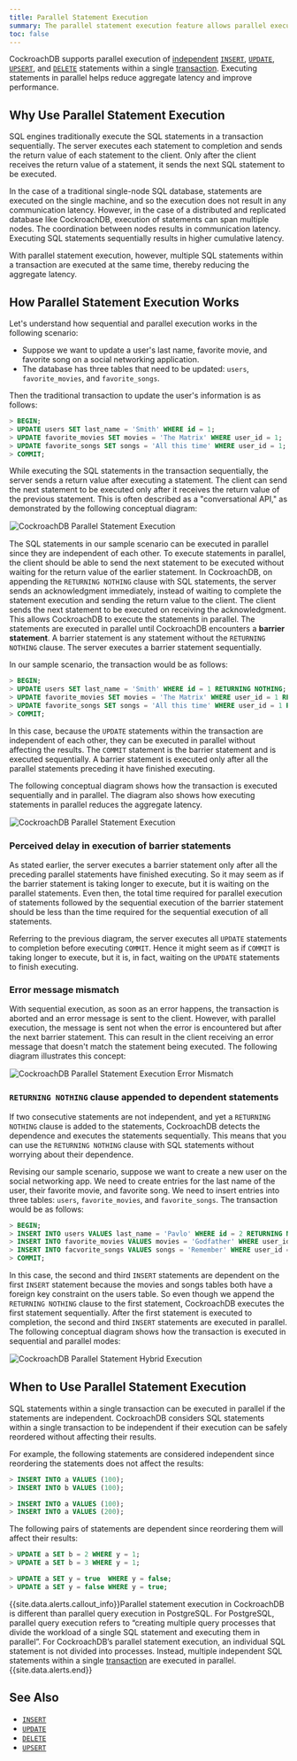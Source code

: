 ```yaml
---
title: Parallel Statement Execution
summary: The parallel statement execution feature allows parallel execution of multiple independent SQL statements within a transaction.
toc: false
---
```


CockroachDB supports parallel execution of [independent](parallel-statement-execution.html#when-to-use-parallel-statement-execution) [`INSERT`](insert.html), [`UPDATE`](update.html), [`UPSERT`](upsert.html), and [`DELETE`](delete.html) statements within a single [transaction](transactions.html). Executing statements in parallel helps reduce aggregate latency and improve performance. 

<div id="toc"></div>

## Why Use Parallel Statement Execution

SQL engines traditionally execute the SQL statements in a transaction sequentially. The server executes each statement to completion and sends the return value of each statement to the client. Only after the client receives the return value of a statement, it sends the next SQL statement to be executed. 

In the case of a traditional single-node SQL database, statements are executed on the single machine, and so the execution does not result in any communication latency. However, in the case of a distributed and replicated database like CockroachDB, execution of statements can span multiple nodes. The coordination between nodes results in communication latency. Executing SQL statements sequentially results in higher cumulative latency.

With parallel statement execution, however, multiple SQL statements within a transaction are executed at the same time, thereby reducing the aggregate latency. 

## How Parallel Statement Execution Works

Let's understand how sequential and parallel execution works in the following scenario:


- Suppose we want to update a user's last name, favorite movie, and favorite song on a social networking application.
- The database has three tables that need to be updated: `users`, `favorite_movies`, and `favorite_songs`.

Then the traditional transaction to update the user's information is as follows:

~~~ sql
> BEGIN;
> UPDATE users SET last_name = 'Smith' WHERE id = 1;
> UPDATE favorite_movies SET movies = 'The Matrix' WHERE user_id = 1;
> UPDATE favorite_songs SET songs = 'All this time' WHERE user_id = 1;
> COMMIT;
~~~

While executing the SQL statements in the transaction sequentially, the server sends a return value after executing a statement. The client can send the next statement to be executed only after it receives the return value of the previous statement. This is often described as a "conversational API," as demonstrated by the following conceptual diagram:

<img src="{{ 'images/v2.1/Sequential_Statement_Execution.png' | relative_url }}" alt="CockroachDB Parallel Statement Execution" style="border:1px solid #eee;max-width:100%" />

The SQL statements in our sample scenario can be executed in parallel since they are independent of each other. To execute statements in parallel, the client should be able to send the next statement to be executed without waiting for the return value of the earlier statement. In CockroachDB, on appending the `RETURNING NOTHING` clause with SQL statements,  the server sends an acknowledgment immediately, instead of waiting to complete the statement execution and sending the return value to the client. The client sends the next statement to be executed on receiving the acknowledgment. This allows CockroachDB to execute the statements in parallel. The statements are executed in parallel until CockroachDB encounters a **barrier statement**. A barrier statement is any statement without the `RETURNING NOTHING` clause. The server executes a barrier statement sequentially.

In our sample scenario, the transaction would be as follows:

~~~ sql
> BEGIN;
> UPDATE users SET last_name = 'Smith' WHERE id = 1 RETURNING NOTHING;
> UPDATE favorite_movies SET movies = 'The Matrix' WHERE user_id = 1 RETURNING NOTHING;
> UPDATE favorite_songs SET songs = 'All this time' WHERE user_id = 1 RETURNING NOTHING;
> COMMIT;
~~~

In this case, because the `UPDATE` statements within the transaction are independent of each other, they can be executed in parallel without affecting the results. The `COMMIT` statement is the barrier statement and is executed sequentially. A barrier statement is executed only after all the parallel statements preceding it have finished executing.

The following conceptual diagram shows how the transaction is executed sequentially and in parallel. The diagram also shows how executing statements in parallel reduces the aggregate latency.

<img src="{{ 'images/v2.1/Parallel_Statement_Normal_Execution.png' | relative_url }}" alt="CockroachDB Parallel Statement Execution" style="border:1px solid #eee;max-width:100%" />

### Perceived delay in execution of barrier statements 

As stated earlier, the server executes a barrier statement only after all the preceding parallel statements have finished executing. So it may seem as if the barrier statement is taking longer to execute, but it is waiting on the parallel statements. Even then, the total time required for parallel execution of statements followed by the sequential execution of the barrier statement should be less than the time required for the sequential execution of all statements. 

Referring to the previous diagram, the server executes all `UPDATE` statements to completion before executing `COMMIT`. Hence it might seem as if `COMMIT` is taking longer to execute, but it is, in fact, waiting on the `UPDATE` statements to finish executing.

### Error message mismatch

With sequential execution, as soon as an error happens, the transaction is aborted and an error message is sent to the client. However, with parallel execution, the message is sent not when the error is encountered but after the next barrier statement. This can result in the client receiving an error message that doesn't match the statement being executed. The following diagram illustrates this concept:

<img src="{{ 'images/v2.1/Parallel_Statement_Execution_Error_Mismatch.png' | relative_url }}" alt="CockroachDB Parallel Statement Execution Error Mismatch" style="border:1px solid #eee;max-width:100%" />

### `RETURNING NOTHING` clause appended to dependent statements

If two consecutive statements are not independent, and yet a `RETURNING NOTHING` clause is added to the statements, CockroachDB detects the dependence and executes the statements sequentially. This means that you can use the `RETURNING NOTHING` clause with SQL statements without worrying about their dependence.

Revising our sample scenario, suppose we want to create a new user on the social networking app. We need to create entries for the last name of the user, their favorite movie, and favorite song. We need to insert entries into three tables: `users`, `favorite_movies`, and `favorite_songs`. The transaction would be as follows:

~~~ sql
> BEGIN;
> INSERT INTO users VALUES last_name = 'Pavlo' WHERE id = 2 RETURNING NOTHING;
> INSERT INTO favorite_movies VALUES movies = 'Godfather' WHERE user_id = 2 RETURNING NOTHING;
> INSERT INTO facvorite_songs VALUES songs = 'Remember' WHERE user_id = 2 RETURNING NOTHING;
> COMMIT;
~~~

In this case, the second and third `INSERT` statements are dependent on the first `INSERT` statement because the movies and songs tables both have a foreign key constraint on the users table. So even though we append the `RETURNING NOTHING` clause to the first statement, CockroachDB executes the first statement sequentially. After the first statement is executed to completion, the second and third `INSERT` statements are executed in parallel. The following conceptual diagram shows how the transaction is executed in sequential and parallel modes:

<img src="{{ 'images/v2.1/Parallel_Statement_Hybrid_Execution.png' | relative_url }}" alt="CockroachDB Parallel Statement Hybrid Execution" style="border:1px solid #eee;max-width:100%" />

## When to Use Parallel Statement Execution

SQL statements within a single transaction can be executed in parallel if the statements are independent. CockroachDB considers SQL statements within a single transaction to be independent if their execution can be safely reordered without affecting their results. 

For example, the following statements are considered independent since reordering the statements does not affect the results:

~~~ sql
> INSERT INTO a VALUES (100);
> INSERT INTO b VALUES (100);
~~~

~~~ sql
> INSERT INTO a VALUES (100);
> INSERT INTO a VALUES (200);
~~~

The following pairs of statements are dependent since reordering them will affect their results:

~~~ sql
> UPDATE a SET b = 2 WHERE y = 1;
> UPDATE a SET b = 3 WHERE y = 1;
~~~

~~~ sql
> UPDATE a SET y = true  WHERE y = false;
> UPDATE a SET y = false WHERE y = true;
~~~


{{site.data.alerts.callout_info}}Parallel statement execution in CockroachDB is different than parallel query execution in PostgreSQL. For PostgreSQL, parallel query execution refers to “creating multiple query processes that divide the workload of a single SQL statement and executing them in parallel”. For CockroachDB’s parallel statement execution, an individual SQL statement is not divided into processes. Instead, multiple independent SQL statements within a single <a href='transactions.html'>transaction</a> are executed in parallel.{{site.data.alerts.end}}

## See Also

- [`INSERT`](insert.html)
- [`UPDATE`](update.html)
- [`DELETE`](delete.html)
- [`UPSERT`](upsert.html)
